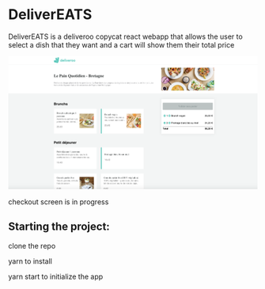 # DeliverEATS

DeliverEATS is a deliveroo copycat react webapp that allows the user to select a dish that they want and a cart will show them their total price

![Alt text](./delivereats/src/assets/deliverEatsSS.png?raw=true 'DeliverEATS')

checkout screen is in progress

## Starting the project:

clone the repo

yarn to install

yarn start to initialize the app
